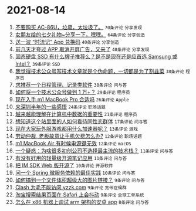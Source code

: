 # 2021-08-14

1. [不要购买 AC-86U，垃圾，太垃圾了。](https://www.v2ex.com/t/795716) `70条评论` `分享发现`
1. [女朋友给的七夕礼物~分享一下，嘿嘿。](https://www.v2ex.com/t/795722) `64条评论` `分享创造`
1. [送一波 “时流记” App 兑换码](https://www.v2ex.com/t/795711) `40条评论` `分享创造`
1. [前几天才夸过 APP 取消开屏广告，又来了](https://www.v2ex.com/t/795719) `40条评论` `分享发现`
1. [固态硬盘 SSD 有什么牌子推荐么？是不是现在还是应首选 Samsung 或 Intel？](https://www.v2ex.com/t/795755) `39条评论` `SSD`
1. [我觉得技术公众号写技术文章就是个伪命题，一切都是为了割韭菜](https://www.v2ex.com/t/795733) `38条评论` `程序员`
1. [求推荐一个日程管理、记录类软件](https://www.v2ex.com/t/795754) `30条评论` `问与答`
1. [如何将一个技术公众号做到 1 万+？](https://www.v2ex.com/t/795709) `29条评论` `程序员`
1. [现在入手 m1 MacBook Pro 合适吗](https://www.v2ex.com/t/795760) `26条评论` `Apple`
1. [来深圳半年的一些感悟](https://www.v2ex.com/t/795792) `24条评论` `职场话题`
1. [越来越能理解在计算机中数据的重要性](https://www.v2ex.com/t/795726) `21条评论` `程序员`
1. [想知道这个站里面的人如何看待同性恋群体](https://www.v2ex.com/t/795808) `17条评论` `问与答`
1. [现在大家玩外服游戏都用什么加速器呢？](https://www.v2ex.com/t/795771) `13条评论` `游戏`
1. [劳动仲裁, 老板故意让手机欠费怎么办?](https://www.v2ex.com/t/795802) `12条评论` `职场话题`
1. [m1 MacBook Air 有时候电源键无效](https://www.v2ex.com/t/795794) `12条评论` `macOS`
1. [一个疑惑：为啥很多初创公司不选择最主流的技术栈？](https://www.v2ex.com/t/795817) `11条评论` `问与答`
1. [有没有好用的轻量级开源笔记应用](https://www.v2ex.com/t/795723) `11条评论` `问与答`
1. [把 IM SDK Web 版开源了](https://www.v2ex.com/t/795738) `10条评论` `开源软件`
1. [问一个 Spring 微服务依赖的最佳实践](https://www.v2ex.com/t/795717) `10条评论` `问与答`
1. [如何搞到一个文件体积超级大的图片链接？](https://www.v2ex.com/t/795795) `9条评论` `问与答`
1. [Clash 为毛不能访问 yzzk.com](https://www.v2ex.com/t/795783) `9条评论` `宽带症候群`
1. [淘宝搜索结果页面在 Safari 上会抖动](https://www.v2ex.com/t/795727) `9条评论` `全球工单系统`
1. [怎么在 x86 机器上调试 arm 架构的安卓 app](https://www.v2ex.com/t/795778) `8条评论` `问与答`
